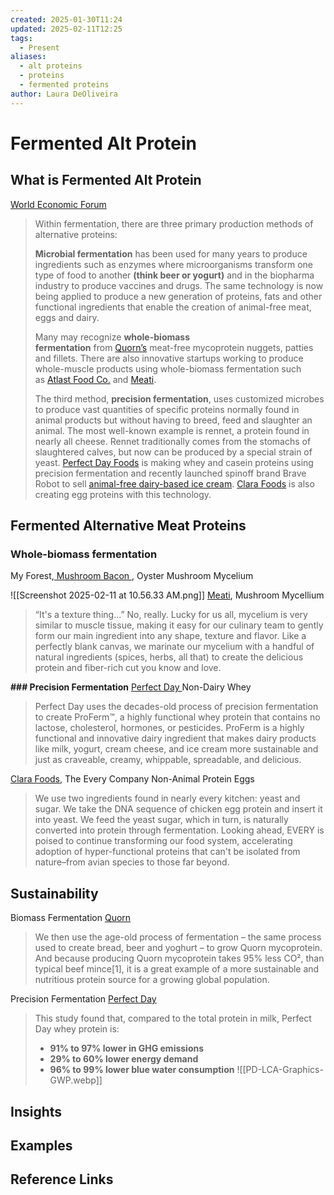 ```yaml
---
created: 2025-01-30T11:24
updated: 2025-02-11T12:25
tags:
  - Present
aliases:
  - alt proteins
  - proteins
  - fermented proteins
author: Laura DeOliveira
---
```

# Fermented Alt Protein

## What is Fermented Alt Protein 
[World Economic Forum ](https://www.weforum.org/stories/2020/11/fermentation-can-help-build-a-more-efficient-and-sustainable-food-system-here-s-how/)
> Within fermentation, there are three primary production methods of alternative proteins:
> 
> ****Microbial fermentation**** has been used for many years to produce ingredients such as enzymes where microorganisms transform one type of food to another **(think beer or yogurt)** and in the biopharma industry to produce vaccines and drugs. The same technology is now being applied to produce a new generation of proteins, fats and other functional ingredients that enable the creation of animal-free meat, eggs and dairy. 
> 
> Many may recognize **whole-biomass fermentation** from [Quorn’s](https://www.quorn.us/) meat-free mycoprotein nuggets, patties and fillets. There are also innovative startups working to produce whole-muscle products using whole-biomass fermentation such as [Atlast Food Co.](https://www.atlastfood.co/) and [Meati](https://meati.com/).
> 
> The third method, **precision fermentation**, uses customized microbes to produce vast quantities of specific proteins normally found in animal products but without having to breed, feed and slaughter an animal. The most well-known example is rennet, a protein found in nearly all cheese. Rennet traditionally comes from the stomachs of slaughtered calves, but now can be produced by a special strain of yeast. [Perfect Day Foods](https://www.perfectdayfoods.com/) is making whey and casein proteins using precision fermentation and recently launched spinoff brand Brave Robot to sell [animal-free dairy-based ice cream](https://techcrunch.com/2020/07/15/brave-robot-ice-cream-launches-as-the-first-brand-from-the-perfect-day-backed-urgent-company/). [Clara Foods](https://www.clarafoods.com/) is also creating egg proteins with this technology.

## Fermented Alternative Meat Proteins
### **Whole-biomass fermentation**
My Forest,[ Mushroom Bacon ](https://myforestfoods.com/our-process) , Oyster Mushroom Mycelium

![[Screenshot 2025-02-11 at 10.56.33 AM.png]]
[Meati](https://www.meati.com/cuts), Mushroom Mycellium 
> “It's a texture thing...” No, really. Lucky for us all, mycelium is very similar to muscle tissue, making it easy for our culinary team to gently form our main ingredient into any shape, texture and flavor. Like a perfectly blank canvas, we marinate our mycelium with a handful of natural ingredients (spices, herbs, all that) to create the delicious protein and fiber-rich cut you know and love.

**### Precision Fermentation**
[Perfect Day ](https://perfectday.com/proferm/) Non-Dairy Whey 
> Perfect Day uses the decades-old process of precision fermentation to create ProFerm™, a highly functional whey protein that contains no lactose, cholesterol, hormones, or pesticides.
> ProFerm is a highly functional and innovative dairy ingredient that makes dairy products like milk, yogurt, cream cheese, and ice cream more sustainable and just as craveable, creamy, whippable, spreadable, and delicious.

[Clara Foods](https://every.com/), The Every Company Non-Animal Protein Eggs 
> We use two ingredients found in nearly every kitchen: yeast and sugar. We take the DNA sequence of chicken egg protein and insert it into yeast. We feed the yeast sugar, which in turn, is naturally converted into protein through fermentation.
> Looking ahead, EVERY is poised to continue transforming our food system, accelerating adoption of hyper-functional proteins that can't be isolated from nature–from avian species to those far beyond.


## Sustainability 
Biomass Fermentation [Quorn ](https://www.quorn.co.uk/mycoprotein)
> We then use the age-old process of fermentation – the same process used to create bread, beer and yoghurt – to grow Quorn mycoprotein. And because producing Quorn mycoprotein takes 95% less CO², than typical beef mince[1], it is a great example of a more sustainable and nutritious protein source for a growing global population.

Precision Fermentation [Perfect Day ](https://perfectday.com/blog/life-cycle-assessment-of-perfect-day-protein/)
> This study found that, compared to the total protein in milk, Perfect Day whey protein is: 
> - **91% to 97% lower in GHG emissions** 
> - **29% to 60% lower energy demand**
> - **96% to 99% lower blue water consumption**
![[PD-LCA-Graphics-GWP.webp]]



## Insights

## Examples

## Reference Links
